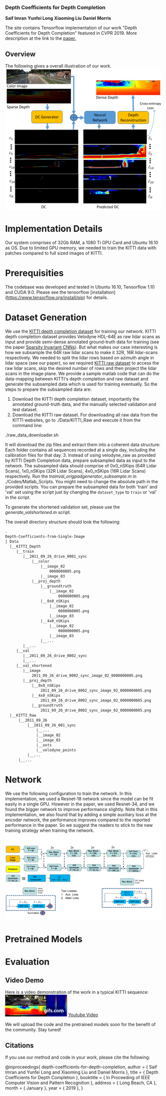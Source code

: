 ### Depth Coefficients for Depth Completion
**Saif Imran** **Yunfei Long** **Xiaoming Liu** **Daniel Morris**

The site contains Tensorflow implementation of our work "Depth Coefficients for Depth Completion" featured in CVPR 2019. More description at the link to the [paper.](https://arxiv.org/abs/1903.05421)

## Overview

The following gives a overall illustration of our work.  
![Image](/images/overview_cropped.png)

# Implementation Details
Our system comprises of 32Gb RAM, a 1080 Ti GPU Card and Ubuntu 16.10 as OS. Due to limited GPU memory, we needed to train the KITTI data with patches compared to full sized images of KITTI. 
# Prerequisities
The codebase was developed and tested in Ubuntu 16.10, Tensorflow 1.10 and CUDA 9.0. Please see the tensorflow [installation] (https://www.tensorflow.org/install/pip) for details. 

# Dataset Generation
We use the [KITTI depth completion dataset](http://www.cvlibs.net/datasets/kitti/eval_depth.php?benchmark=depth_completion) for training our network. KITTI depth completion dataset provides Velodyne HDL-64E as raw lidar scans as input and provide semi-dense annotated ground-truth data for training (see the paper [Sparsity Invariant CNNs](https://arxiv.org/abs/1708.06500)). But what makes our case interesting is how we subsample the 64R raw lidar scans to make it 32R, 16R lidar-scans respectively. We needed to split the lidar rows based on azimuth angle in lidar space (see our paper), so we required [KITTI raw dataset](http://www.cvlibs.net/datasets/kitti/raw_data.php) to access the raw lidar scans, skip the desired number of rows and then project the lidar scans in the image plane. We provide a sample matlab code that can do the data-mapping between KITTI's depth completion and raw dataset and generate the subsampled data which is used for training eventually. So the steps to prepare the subsampled data are:

1. Download the KITTI depth completion dataset, importantly the annotated ground-truth data, and the manually selected validation and test dataset.
2. Download the KITTI raw dataset. For downloading all raw data from the KITTI websites, go to ./Data/KITTI_Raw and execute it from the command line:

./raw_data_downloader.sh

It will download the zip files and extract them into a coherent data structure: Each folder contains all sequences recorded at a single day, including the calibration files for that day.
3. Instead of using velodyne_raw as provided by KITTI Depth Completion data, prepare subsampled data as input to the network. The subsampled data should comprise of 0x0_nSKips (64R Lidar Scans), 1x0_nSKips (32R Lidar Scans), 4x0_nSKips (16R Lidar Scans) respectively. Run the *trainval_origpadgenerator_subsample.m* in ./Codes/Matlab_Scripts. You might need to change the absolute path in the provided scripts. You can prepare the subsampled data for both 'train' and 'val' set using the script just by changing the `dataset_type` to `train` or 'val' in the script.

To generate the shortened validation set, please use the *generate_valshortened.m* script.

The overall directory structure should look the following:
```
.
Depth-Coefficients-from-Single-Image
| Data
  |__KITTI_Depth
     |__train
        |__2011_09_26_drive_0001_sync
            |__color
                |__image_02
                    0000000005.png
                |__image_03
            |__proj_depth
                |__groundtruth
                    |__image_02
                        0000000005.png
                |__0x0_nSKips
                    |__image_02
                        0000000005.png
                    |__image_03
                |__4x0_nSKips
                    |__image_02
                        0000000005.png
                    |__image_03
                |__...
        |__...
     |__val
        |__2011_09_26_drive_0002_sync            
        |__...
     |__val_shortened
        |__image
            2011_09_26_drive_0002_sync_image_02_0000000005.png
        |__proj_depth
            |__0x0_nSKips
                2011_09_26_drive_0002_sync_image_02_0000000005.png
            |__4x0_nSKips
                2011_09_26_drive_0002_sync_image_02_0000000005.png
            |__groundtruth
                2011_09_26_drive_0002_sync_image_02_0000000005.png
  |__KITTI_Raw
      |__2011_09_26
          |__2011_09_26_001_sync
              |__...
              |__image_02
              |__image_03
              |__oxts
              |__velodyne_points
          |__...
      |__...          
```

# Network
We use the following configuration to train the network. In this implementation, we used a Resnet-18 network since the model can be fit easily in a single GPU. However in the paper, we used Resnet-34, and we found the bigger network to improve performance slightly. Note that in this implementation, we also found that by adding a simple auxiliary loss at the encoder network, the performance improves compared to the reported performance in the paper. So we suggest the readers to stick to the new training strategy when training the network. 
![Image](/images/DC_Network.png)


# Pretrained Models

# Evaluation

## Video Demo
Here is a video demonstration of the work in a typical KITTI sequence:
![DC_Video](/images/DC.gif)
[Youtube Video](https://www.youtube.com/watch?v=ghDFX2hQbYY)

We will upload the code and the pretrained models soon for the benefit of the community. Stay tuned!

## Citations
If you use our method and code in your work, please cite the following:

@inproceedings{ depth-coefficients-for-depth-completion, 
  author = { Saif Imran and Yunfei Long and Xiaoming Liu and Daniel Morris },
  title = { Depth Coefficients for Depth Completion },
  booktitle = { In Proceeding of IEEE Computer Vision and Pattern Recognition },
  address = { Long Beach, CA },
  month = { January },
  year = { 2019 },
}
